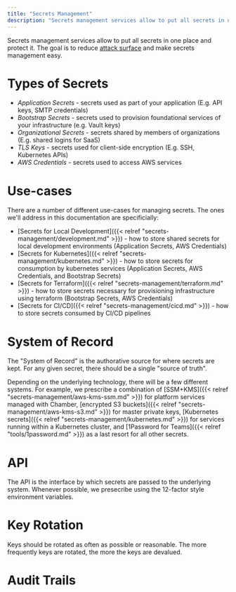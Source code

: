 ```yaml
---
title: "Secrets Management"
description: "Secrets management services allow to put all secrets in one place and protect it."
---
```

Secrets management services allow to put all secrets in one place and protect it.
The goal is to reduce [attack surface](https://en.wikipedia.org/wiki/Attack_surface) and
make secrets management easy.

# Types of Secrets

* _Application Secrets_ - secrets used as part of your application (E.g. API keys, SMTP credentials)
* _Bootstrap Secrets_ - secrets used to provision foundational services of your infrastructure (e.g. Vault keys)
* _Organizational Secrets_ - secrets shared by members of organizations (E.g. shared logins for SaaS)
* _TLS Keys_ - secrets used for client-side encryption (E.g. SSH, Kubernetes APIs)
* _AWS Credentials_ -  secrets used to access AWS services

# Use-cases

There are a number of different use-cases for managing secrets. The ones we'll address in this documentation are specificially:

* [Secrets for Local Development]({{< relref "secrets-management/development.md" >}}) - how to store shared secrets for local development environments (Application Secrets, AWS Credentials)
* [Secrets for Kubernetes]({{< relref "secrets-management/kubernetes.md" >}}) - how to store secrets for consumption by kubernetes services (Application Secrets, AWS Credentials, and Bootstrap Secrets)
* [Secrets for Terraform]({{< relref "secrets-management/terraform.md" >}}) - how to store secrets necessary for provisioning infrastructure using terraform (Bootstrap Secrets, AWS Credentials)
* [Secrets for CI/CD]({{< relref "secrets-management/cicd.md" >}}) - how to store secrets consumed by CI/CD pipelines

# System of Record

The "System of Record" is the authorative source for where secrets are kept. For any given secret, there should be a single "source of truth".

Depending on the underlying technology, there will be a few different systems. For example, we prescribe a combination of [SSM+KMS]({{< relref "secrets-management/aws-kms-ssm.md" >}}) for platform services managed with Chamber, [encrypted S3 buckets]({{< relref "secrets-management/aws-kms-s3.md" >}}) for master private keys, [Kubernetes secrets]({{< relref "secrets-management/kubernetes.md" >}}) for services running within a Kubernetes cluster, and [1Password for Teams]({{< relref "tools/1password.md" >}}) as a last resort for all other secrets.

# API

The API is the interface by which secrets are passed to the underlying system. Whenever possible, we presecribe using the 12-factor style environment variables.

# Key Rotation

Keys should be rotated as often as possible or reasonable. The more frequently keys are rotated, the more the keys are devalued.

# Audit Trails
